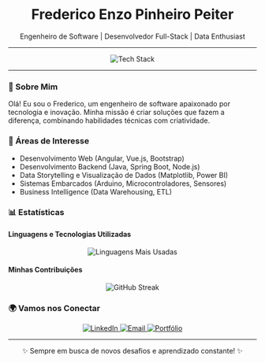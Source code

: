 <div align="center">
  <h1>Frederico Enzo Pinheiro Peiter</h1>
  <p>Engenheiro de Software | Desenvolvedor Full-Stack | Data Enthusiast</p>
</div>

---

<div align="center">
  <img src="https://skillicons.dev/icons?i=java,js,ts,python,c,angular,spring,vue,postgres,github,vscode" alt="Tech Stack" />
</div>

---

### 🌟 Sobre Mim

Olá! Eu sou o Frederico, um engenheiro de software apaixonado por tecnologia e inovação. Minha missão é criar soluções que fazem a diferença, combinando habilidades técnicas com criatividade.

### 🚀 Áreas de Interesse
- Desenvolvimento Web (Angular, Vue.js, Bootstrap)
- Desenvolvimento Backend (Java, Spring Boot, Node.js)
- Data Storytelling e Visualização de Dados (Matplotlib, Power BI)
- Sistemas Embarcados (Arduino, Microcontroladores, Sensores)
- Business Intelligence (Data Warehousing, ETL)

### 📊 Estatísticas

#### Linguagens e Tecnologias Utilizadas
<div align="center">
  <img src="https://github-readme-stats.vercel.app/api/top-langs/?username=frederico-enzo&layout=compact&theme=radical" alt="Linguagens Mais Usadas" />
</div>

#### Minhas Contribuições
<div align="center">
  <img src="https://github-readme-streak-stats.herokuapp.com/?user=frederico-enzo&theme=radical" alt="GitHub Streak" />
</div>

### 🌍 Vamos nos Conectar
<div align="center">
  <a href="https://www.linkedin.com/in/frederico-enzo">
    <img src="https://img.shields.io/badge/LinkedIn-0077B5?style=for-the-badge&logo=linkedin&logoColor=white" alt="LinkedIn" />
  </a>
  <a href="mailto:frederico.enzo@example.com">
    <img src="https://img.shields.io/badge/Email-D14836?style=for-the-badge&logo=gmail&logoColor=white" alt="Email" />
  </a>
  <a href="https://frederico-enzo-portfolio.com">
    <img src="https://img.shields.io/badge/Portfolio-000000?style=for-the-badge&logo=About.me&logoColor=white" alt="Portfólio" />
  </a>
</div>

---

<div align="center">
  <p>✨ Sempre em busca de novos desafios e aprendizado constante! ✨</p>
</div>
